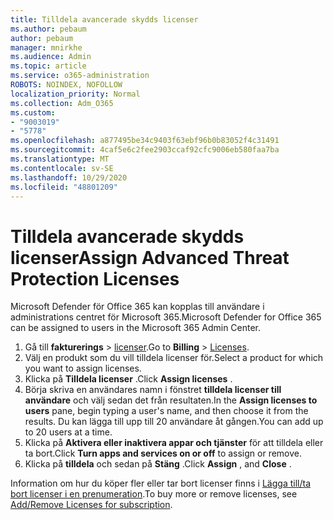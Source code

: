 ```yaml
---
title: Tilldela avancerade skydds licenser
ms.author: pebaum
author: pebaum
manager: mnirkhe
ms.audience: Admin
ms.topic: article
ms.service: o365-administration
ROBOTS: NOINDEX, NOFOLLOW
localization_priority: Normal
ms.collection: Adm_O365
ms.custom:
- "9003019"
- "5778"
ms.openlocfilehash: a877495be34c9403f63ebf96b0b83052f4c31491
ms.sourcegitcommit: 4caf5e6c2fee2903ccaf92cfc9006eb580faa7ba
ms.translationtype: MT
ms.contentlocale: sv-SE
ms.lasthandoff: 10/29/2020
ms.locfileid: "48801209"
---
```

# <a name="assign-advanced-threat-protection-licenses"></a><span data-ttu-id="76d81-102">Tilldela avancerade skydds licenser</span><span class="sxs-lookup"><span data-stu-id="76d81-102">Assign Advanced Threat Protection Licenses</span></span>

<span data-ttu-id="76d81-103">Microsoft Defender för Office 365 kan kopplas till användare i administrations centret för Microsoft 365.</span><span class="sxs-lookup"><span data-stu-id="76d81-103">Microsoft Defender for Office 365 can be assigned to users in the Microsoft 365 Admin Center.</span></span>

1. <span data-ttu-id="76d81-104">Gå till **fakturerings**  >  [licenser](https://go.microsoft.com/fwlink/p/?linkid=842264).</span><span class="sxs-lookup"><span data-stu-id="76d81-104">Go to **Billing** > [Licenses](https://go.microsoft.com/fwlink/p/?linkid=842264).</span></span>
2. <span data-ttu-id="76d81-105">Välj en produkt som du vill tilldela licenser för.</span><span class="sxs-lookup"><span data-stu-id="76d81-105">Select a product for which you want to assign licenses.</span></span>
3. <span data-ttu-id="76d81-106">Klicka på **Tilldela licenser** .</span><span class="sxs-lookup"><span data-stu-id="76d81-106">Click **Assign licenses** .</span></span>
4. <span data-ttu-id="76d81-107">Börja skriva en användares namn i fönstret **tilldela licenser till användare**  och välj sedan det från resultaten.</span><span class="sxs-lookup"><span data-stu-id="76d81-107">In the **Assign licenses to users**  pane, begin typing a user's name, and then choose it from the results.</span></span> <span data-ttu-id="76d81-108">Du kan lägga till upp till 20 användare åt gången.</span><span class="sxs-lookup"><span data-stu-id="76d81-108">You can add up to 20 users at a time.</span></span>
5. <span data-ttu-id="76d81-109">Klicka på **Aktivera eller inaktivera appar och tjänster**  för att tilldela eller ta bort.</span><span class="sxs-lookup"><span data-stu-id="76d81-109">Click **Turn apps and services on or off**  to assign or remove.</span></span>
6. <span data-ttu-id="76d81-110">Klicka på **tilldela** och sedan på  **Stäng** .</span><span class="sxs-lookup"><span data-stu-id="76d81-110">Click **Assign** , and  **Close** .</span></span>

<span data-ttu-id="76d81-111">Information om hur du köper fler eller tar bort licenser finns i [Lägga till/ta bort licenser i en prenumeration](https://docs.microsoft.com/microsoft-365/commerce/licenses/buy-licenses?view=o365-worldwide#add-or-remove-licenses-for-your-business-subscription).</span><span class="sxs-lookup"><span data-stu-id="76d81-111">To buy more or remove licenses, see [Add/Remove Licenses for subscription](https://docs.microsoft.com/microsoft-365/commerce/licenses/buy-licenses?view=o365-worldwide#add-or-remove-licenses-for-your-business-subscription).</span></span>
